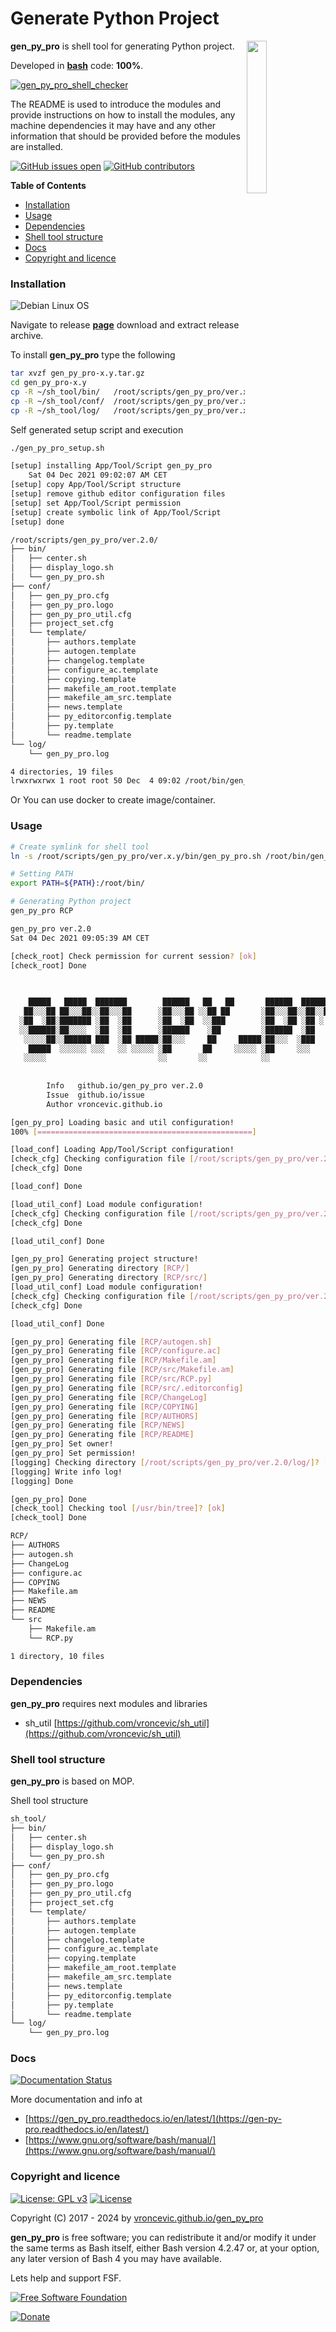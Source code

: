 # Generate Python Project

<img align="right" src="https://raw.githubusercontent.com/vroncevic/gen_py_pro/dev/docs/gen_py_pro_logo.png" width="25%">

**gen_py_pro** is shell tool for generating Python project.

Developed in **[bash](https://en.wikipedia.org/wiki/Bash_(Unix_shell))** code: **100%**.

[![gen_py_pro_shell_checker](https://github.com/vroncevic/gen_py_pro/actions/workflows/gen_py_pro_shell_checker.yml/badge.svg)](https://github.com/vroncevic/gen_py_pro/actions/workflows/gen_py_pro_shell_checker.yml)

The README is used to introduce the modules and provide instructions on
how to install the modules, any machine dependencies it may have and any
other information that should be provided before the modules are installed.

[![GitHub issues open](https://img.shields.io/github/issues/vroncevic/gen_py_pro.svg)](https://github.com/vroncevic/gen_py_pro/issues) [![GitHub contributors](https://img.shields.io/github/contributors/vroncevic/gen_py_pro.svg)](https://github.com/vroncevic/gen_py_pro/graphs/contributors)

<!-- START doctoc generated TOC please keep comment here to allow auto update -->
<!-- DON'T EDIT THIS SECTION, INSTEAD RE-RUN doctoc TO UPDATE -->
**Table of Contents**

- [Installation](#installation)
- [Usage](#usage)
- [Dependencies](#dependencies)
- [Shell tool structure](#shell-tool-structure)
- [Docs](#docs)
- [Copyright and licence](#copyright-and-licence)

<!-- END doctoc generated TOC please keep comment here to allow auto update -->

### Installation

![Debian Linux OS](https://raw.githubusercontent.com/vroncevic/gen_py_pro/dev/docs/debtux.png)

Navigate to release **[page](https://github.com/vroncevic/gen_py_pro/releases)** download and extract release archive.

To install **gen_py_pro** type the following

```bash
tar xvzf gen_py_pro-x.y.tar.gz
cd gen_py_pro-x.y
cp -R ~/sh_tool/bin/   /root/scripts/gen_py_pro/ver.x.y/
cp -R ~/sh_tool/conf/  /root/scripts/gen_py_pro/ver.x.y/
cp -R ~/sh_tool/log/   /root/scripts/gen_py_pro/ver.x.y/
```

Self generated setup script and execution

```bash
./gen_py_pro_setup.sh

[setup] installing App/Tool/Script gen_py_pro
	Sat 04 Dec 2021 09:02:07 AM CET
[setup] copy App/Tool/Script structure
[setup] remove github editor configuration files
[setup] set App/Tool/Script permission
[setup] create symbolic link of App/Tool/Script
[setup] done

/root/scripts/gen_py_pro/ver.2.0/
├── bin/
│   ├── center.sh
│   ├── display_logo.sh
│   └── gen_py_pro.sh
├── conf/
│   ├── gen_py_pro.cfg
│   ├── gen_py_pro.logo
│   ├── gen_py_pro_util.cfg
│   ├── project_set.cfg
│   └── template/
│       ├── authors.template
│       ├── autogen.template
│       ├── changelog.template
│       ├── configure_ac.template
│       ├── copying.template
│       ├── makefile_am_root.template
│       ├── makefile_am_src.template
│       ├── news.template
│       ├── py_editorconfig.template
│       ├── py.template
│       └── readme.template
└── log/
    └── gen_py_pro.log

4 directories, 19 files
lrwxrwxrwx 1 root root 50 Dec  4 09:02 /root/bin/gen_py_pro -> /root/scripts/gen_py_pro/ver.2.0/bin/gen_py_pro.sh
```

Or You can use docker to create image/container.

### Usage

```bash
# Create symlink for shell tool
ln -s /root/scripts/gen_py_pro/ver.x.y/bin/gen_py_pro.sh /root/bin/gen_py_pro

# Setting PATH
export PATH=${PATH}:/root/bin/

# Generating Python project
gen_py_pro RCP

gen_py_pro ver.2.0
Sat 04 Dec 2021 09:05:39 AM CET

[check_root] Check permission for current session? [ok]
[check_root] Done

                                                                                  
                                                                                  
    █████   █████  ███████        ██████   ██   ██       ██████  ██████  ██████   
   ██░░░██ ██░░░██░░██░░░██      ░██░░░██ ░░██ ██       ░██░░░██░░██░░█ ██░░░░██  
  ░██  ░██░███████ ░██  ░██      ░██  ░██  ░░███        ░██  ░██ ░██ ░ ░██   ░██  
  ░░██████░██░░░░  ░██  ░██      ░██████    ░██         ░██████  ░██   ░██   ░██  
   ░░░░░██░░██████ ███  ░██ █████░██░░░     ██     █████░██░░░  ░███   ░░██████   
    █████  ░░░░░░ ░░░   ░░ ░░░░░ ░██       ██     ░░░░░ ░██     ░░░     ░░░░░░    
   ░░░░░                         ░░       ░░            ░░                        
                                                                                   
	                                                  
		Info   github.io/gen_py_pro ver.2.0 
		Issue  github.io/issue
		Author vroncevic.github.io

[gen_py_pro] Loading basic and util configuration!
100% [================================================]

[load_conf] Loading App/Tool/Script configuration!
[check_cfg] Checking configuration file [/root/scripts/gen_py_pro/ver.2.0/conf/gen_py_pro.cfg] [ok]
[check_cfg] Done

[load_conf] Done

[load_util_conf] Load module configuration!
[check_cfg] Checking configuration file [/root/scripts/gen_py_pro/ver.2.0/conf/gen_py_pro_util.cfg] [ok]
[check_cfg] Done

[load_util_conf] Done

[gen_py_pro] Generating project structure!
[gen_py_pro] Generating directory [RCP/]
[gen_py_pro] Generating directory [RCP/src/]
[load_util_conf] Load module configuration!
[check_cfg] Checking configuration file [/root/scripts/gen_py_pro/ver.2.0/conf/project_set.cfg] [ok]
[check_cfg] Done

[load_util_conf] Done

[gen_py_pro] Generating file [RCP/autogen.sh]
[gen_py_pro] Generating file [RCP/configure.ac]
[gen_py_pro] Generating file [RCP/Makefile.am]
[gen_py_pro] Generating file [RCP/src/Makefile.am]
[gen_py_pro] Generating file [RCP/src/RCP.py]
[gen_py_pro] Generating file [RCP/src/.editorconfig]
[gen_py_pro] Generating file [RCP/ChangeLog]
[gen_py_pro] Generating file [RCP/COPYING]
[gen_py_pro] Generating file [RCP/AUTHORS]
[gen_py_pro] Generating file [RCP/NEWS]
[gen_py_pro] Generating file [RCP/README]
[gen_py_pro] Set owner!
[gen_py_pro] Set permission!
[logging] Checking directory [/root/scripts/gen_py_pro/ver.2.0/log/]? [ok]
[logging] Write info log!
[logging] Done

[gen_py_pro] Done
[check_tool] Checking tool [/usr/bin/tree]? [ok]
[check_tool] Done

RCP/
├── AUTHORS
├── autogen.sh
├── ChangeLog
├── configure.ac
├── COPYING
├── Makefile.am
├── NEWS
├── README
└── src
    ├── Makefile.am
    └── RCP.py

1 directory, 10 files
```

### Dependencies

**gen_py_pro** requires next modules and libraries
* sh_util [https://github.com/vroncevic/sh_util](https://github.com/vroncevic/sh_util)

### Shell tool structure

**gen_py_pro** is based on MOP.

Shell tool structure

```bash
sh_tool/
├── bin/
│   ├── center.sh
│   ├── display_logo.sh
│   └── gen_py_pro.sh
├── conf/
│   ├── gen_py_pro.cfg
│   ├── gen_py_pro.logo
│   ├── gen_py_pro_util.cfg
│   ├── project_set.cfg
│   └── template/
│       ├── authors.template
│       ├── autogen.template
│       ├── changelog.template
│       ├── configure_ac.template
│       ├── copying.template
│       ├── makefile_am_root.template
│       ├── makefile_am_src.template
│       ├── news.template
│       ├── py_editorconfig.template
│       ├── py.template
│       └── readme.template
└── log/
    └── gen_py_pro.log
```

### Docs

[![Documentation Status](https://readthedocs.org/projects/gen_py_pro/badge/?version=latest)](https://gen-py-pro.readthedocs.io/projects/gen_py_pro/en/latest/?badge=latest)

More documentation and info at
* [https://gen_py_pro.readthedocs.io/en/latest/](https://gen-py-pro.readthedocs.io/en/latest/)
* [https://www.gnu.org/software/bash/manual/](https://www.gnu.org/software/bash/manual/)

### Copyright and licence

[![License: GPL v3](https://img.shields.io/badge/License-GPLv3-blue.svg)](https://www.gnu.org/licenses/gpl-3.0) [![License](https://img.shields.io/badge/License-Apache%202.0-blue.svg)](https://opensource.org/licenses/Apache-2.0)

Copyright (C) 2017 - 2024 by [vroncevic.github.io/gen_py_pro](https://vroncevic.github.io/gen_py_pro)

**gen_py_pro** is free software; you can redistribute it and/or modify
it under the same terms as Bash itself, either Bash version 4.2.47 or,
at your option, any later version of Bash 4 you may have available.

Lets help and support FSF.

[![Free Software Foundation](https://raw.githubusercontent.com/vroncevic/gen_py_pro/dev/docs/fsf-logo_1.png)](https://my.fsf.org/)

[![Donate](https://www.paypalobjects.com/en_US/i/btn/btn_donateCC_LG.gif)](https://my.fsf.org/donate/)
